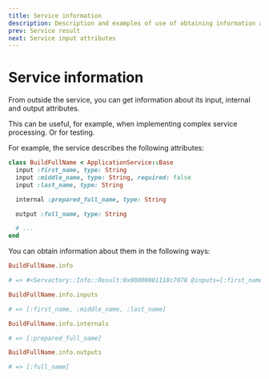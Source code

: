 ```yaml
---
title: Service information
description: Description and examples of use of obtaining information about the service
prev: Service result
next: Service input attributes
---
```


# Service information

From outside the service, you can get information about its input, internal and output attributes.

This can be useful, for example, when implementing complex service processing.
Or for testing.

For example, the service describes the following attributes:

```ruby
class BuildFullName < ApplicationService::Base
  input :first_name, type: String
  input :middle_name, type: String, required: false
  input :last_name, type: String

  internal :prepared_full_name, type: String

  output :full_name, type: String

  # ...
end
```

You can obtain information about them in the following ways:

```ruby
BuildFullName.info

# => #<Servactory::Info::Result:0x00000001118c7078 @inputs=[:first_name, :middle_name, :last_name], @internals=[:prepared_full_name], @outputs=[:full_name]>
```

```ruby
BuildFullName.info.inputs

# => [:first_name, :middle_name, :last_name]
```

```ruby
BuildFullName.info.internals

# => [:prepared_full_name]
```

```ruby
BuildFullName.info.outputs

# => [:full_name]
```
